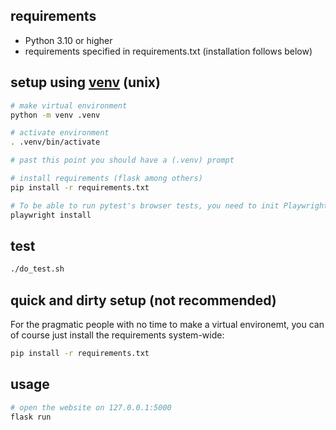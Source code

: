 ## requirements
* Python 3.10 or higher 
* requirements specified in requirements.txt (installation follows below)

## setup using [venv](https://docs.python.org/3/library/venv.html) (unix)
```sh
# make virtual environment
python -m venv .venv

# activate environment
. .venv/bin/activate

# past this point you should have a (.venv) prompt

# install requirements (flask among others)
pip install -r requirements.txt

# To be able to run pytest's browser tests, you need to init Playwright
playwright install
```

## test
```sh
./do_test.sh
```

## quick and dirty setup (not recommended)
For the pragmatic people with no time to make a virtual environemt, you can of course just install the requirements system-wide:
```sh
pip install -r requirements.txt
```

## usage
```sh
# open the website on 127.0.0.1:5000
flask run
```
